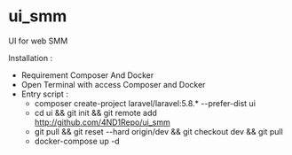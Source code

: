 # ui_smm
UI for web SMM

Installation :
- Requirement Composer And Docker
- Open Terminal with access Composer and Docker
- Entry script : 
  - composer create-project laravel/laravel:5.8.* --prefer-dist ui
  - cd ui && git init && git remote add http://github.com/4ND1Repo/ui_smm
  - git pull && git reset --hard origin/dev && git checkout dev && git pull
  - docker-compose up -d

